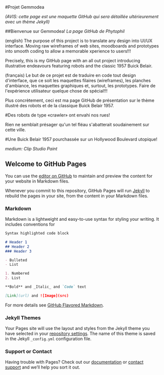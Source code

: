 #Projet Gemmodea

_(AVIS: cette page est une maquette GitHub qui sera détaillée ultérieurement avec un thème Jekyll)_

##Bienvenue sur Gemmodea!
_La page GitHub de Phytophil_

(english) The purpose of this project is to translate any design 
into UI/UX interface. Moving raw wireframes of web sites, 
moodboards and prototypes into smooth coding to allow 
a memorable xperience to users!!! 

Precisely, this is my GitHub 
page with an all out project introducing illustrative 
endeavours featuring robots and the classic 1957 Buick Belair.

(français) Le but de ce projet est de traduire en code tout 
design d'interface, que ce soit les maquettes filaires (wireframes), 
les planches d'ambiance, les maquettes graphiques et, surtout, les prototypes. Faire de 
l'expérience utilisateur quelque chose de spécial!!! 

Plus concrètement, ceci est ma page GitHub de présentation sur 
le thème illustré des robots et de la classique Buick 
Belair 1957.

#Des robots de type «crawler» ont envahi nos rues!

Rien ne semblait présager qu'un tel fléau s'abatterait soudainement sur cette ville.

#Une Buick Belair 1957 pourchassée sur un Hollywood Boulevard utopique!

_medium: Clip Studio Paint_

## Welcome to GitHub Pages

You can use the [editor on GitHub](https://github.com/phytophil/gemmodea.github.io/edit/gh-pages/index.md) to maintain and preview the content for your website in Markdown files.

Whenever you commit to this repository, GitHub Pages will run [Jekyll](https://jekyllrb.com/) to rebuild the pages in your site, from the content in your Markdown files.

### Markdown

Markdown is a lightweight and easy-to-use syntax for styling your writing. It includes conventions for

```markdown
Syntax highlighted code block

# Header 1
## Header 2
### Header 3

- Bulleted
- List

1. Numbered
2. List

**Bold** and _Italic_ and `Code` text

[Link](url) and ![Image](src)
```

For more details see [GitHub Flavored Markdown](https://guides.github.com/features/mastering-markdown/).

### Jekyll Themes

Your Pages site will use the layout and styles from the Jekyll theme you have selected in your [repository settings](https://github.com/phytophil/gemmodea.github.io/settings/pages). The name of this theme is saved in the Jekyll `_config.yml` configuration file.

### Support or Contact

Having trouble with Pages? Check out our [documentation](https://docs.github.com/categories/github-pages-basics/) or [contact support](https://support.github.com/contact) and we’ll help you sort it out.
